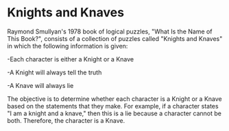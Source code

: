 # Knights and Knaves

Raymond Smullyan's 1978 book of logical puzzles, "What Is the Name of This Book?", consists of a collection of puzzles called "Knights and Knaves" in which the following information is given: 

-Each character is either a Knight or a Knave

-A Knight will always tell the truth

-A Knave will always lie

The objective is to determine whether each character is a Knight or a Knave based on the statements that they make. 
For example, if a character states "I am a knight and a knave," then this is a lie because a character cannot be both. Therefore, the character is a Knave.
